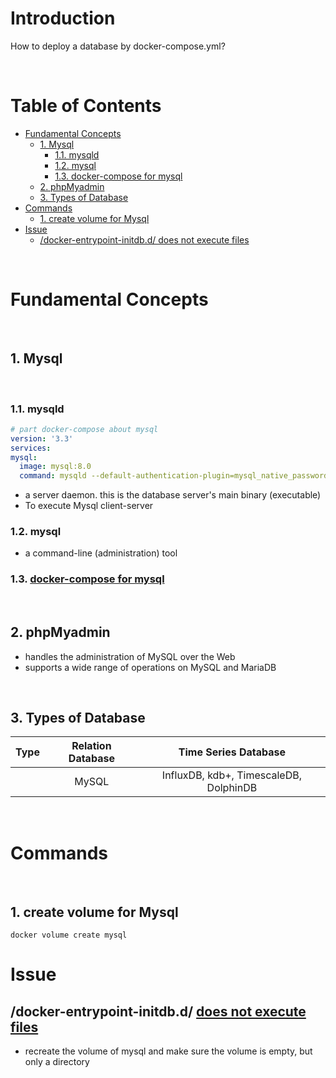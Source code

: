 <!-- omit in toc -->
# Introduction
How to deploy a database by docker-compose.yml?


<br />

<!-- omit in toc -->
# Table of Contents
- [Fundamental Concepts](#fundamental-concepts)
  - [1. Mysql](#1-mysql)
    - [1.1. mysqld](#11-mysqld)
    - [1.2. mysql](#12-mysql)
    - [1.3. docker-compose for mysql](#13-docker-compose-for-mysql)
  - [2. phpMyadmin](#2-phpmyadmin)
  - [3. Types of Database](#3-types-of-database)
- [Commands](#commands)
  - [1. create volume for Mysql](#1-create-volume-for-mysql)
- [Issue](#issue)
  - [/docker-entrypoint-initdb.d/ does not execute files](#docker-entrypoint-initdbd-does-not-execute-files)

<br />

# Fundamental Concepts

<br />

## 1. Mysql
<br />

### 1.1. mysqld

  ```yml
  # part docker-compose about mysql
  version: '3.3'
  services:
  mysql:
    image: mysql:8.0
    command: mysqld --default-authentication-plugin=mysql_native_password
  ```

  * a server daemon. this is the database server's main binary (executable)
  * To execute Mysql client-server

### 1.2. mysql
  * a command-line (administration) tool

### 1.3. [docker-compose for mysql](https://hub.docker.com/_/mysql)

<br />

## 2. phpMyadmin
* handles the administration of MySQL over the Web
* supports a wide range of operations on MySQL and MariaDB

<br />

## 3. Types of Database
|Type|Relation Database|Time Series Database|
|:---:|:---:|:---:|
||MySQL|InfluxDB, kdb+, TimescaleDB, DolphinDB|

<br />

# Commands

<br />

## 1. create volume for Mysql

    docker volume create mysql


# Issue
## /docker-entrypoint-initdb.d/ [does not execute files](https://stackoverflow.com/questions/38504257/mysql-scripts-in-docker-entrypoint-initdb-are-not-executed)
* recreate the volume of mysql and make sure the volume is empty, but only a directory


